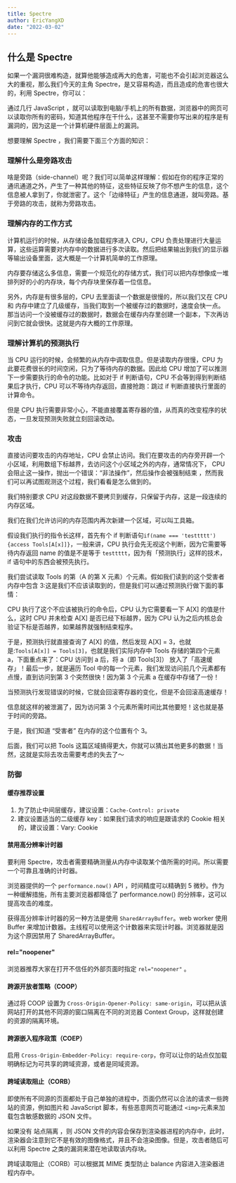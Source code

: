 ```yaml
---
title: Spectre
author: EricYangXD
date: "2022-03-02"
---
```


## 什么是 Spectre

如果一个漏洞很难构造，就算他能够造成再大的危害，可能也不会引起浏览器这么大的重视，那么我们今天的主角 Spectre，是又容易构造，而且造成的危害也很大的，利用 Spectre，你可以：

通过几行 JavaScript ，就可以读取到电脑/手机上的所有数据，浏览器中的网页可以读取你所有的密码，知道其他程序在干什么，这甚至不需要你写出来的程序是有漏洞的，因为这是一个计算机硬件层面上的漏洞。

想要理解 Spectre ，我们需要下面三个方面的知识：

### 理解什么是旁路攻击

啥是旁路（side-channel）呢？我们可以简单这样理解：假如在你的程序正常的通讯通道之外，产生了一种其他的特征，这些特征反映了你不想产生的信息，这个信息被人拿到了，你就泄密了。这个「边缘特征」产生的信息通道，就叫旁路。基于旁路的攻击，就称为旁路攻击。

### 理解内存的工作方式

计算机运行的时候，从存储设备加载程序进入 CPU，CPU 负责处理进行大量运算，这些运算需要对内存中的数据进行多次读取。然后把结果输出到我们的显示器等输出设备里面，这大概是一个计算机简单的工作原理。

内存要存储这么多信息，需要一个规范化的存储方式，我们可以把内存想像成一堆排列好的小的内存块，每个内存块里保存着一位信息。

另外，内存是有很多层的，CPU 去里面读一个数据是很慢的，所以我们又在 CPU 和 内存中建立了几级缓存，当我们取到一个被缓存过的数据时，速度会快一点。那当访问一个没被缓存过的数据时，数据会在缓存内存里创建一个副本，下次再访问到它就会很快。这就是内存大概的工作原理。

### 理解计算机的预测执行

当 CPU 运行的时候，会频繁的从内存中调取信息。但是读取内存很慢，CPU 为此要花费很长的时间空闲，只为了等待内存的数据。因此给 CPU 增加了可以推测下一步需要执行的命令的功能。比如对于 if 判断语句，CPU 不会等到得到判断结果后才执行，CPU 可以不等待内存返回，直接抢跑：跳过 if 判断直接执行里面的计算命令。

但是 CPU 执行需要非常小心，不能直接覆盖寄存器的值，从而真的改变程序的状态，一旦发现预测失败就立刻回滚改动。

### 攻击

直接访问要攻击的内存地址，CPU 会禁止访问。我们在要攻击的内存旁开辟一个小区域，利用数组下标越界，去访问这个小区域之外的内存，通常情况下， CPU 会阻止这一操作，抛出一个错误：“非法操作”，然后操作会被强制结束 ，然而我们可以再试图观测这个过程，我们看看是怎么做到的。

我们特别要求 CPU 对这段数据不要拷贝到缓存，只保留于内存，这是一段连续的内存区域。

我们在我们允许访问的内存范围内再次新建一个区域，可以叫工具箱。

假设我们执行的指令长这样，首先有个 if 判断语句`if(name === 'testtttt'){access Tools[A[x]]}`，一般来讲，CPU 执行会先无视这个判断，因为它需要等待内存返回 name 的值是不是等于 `testtttt`，因为有「预测执行」这样的技术，if 语句中的东西会被预先执行。

我们尝试读取 Tools 的第（A 的第 X 元素）个元素。假如我们读到的这个受害者内存中包含 3:这是我们不应该读取到的，但是我们可以通过预测执行做下面的事情：

CPU 执行了这个不应该被执行的命令后，CPU 认为它需要看一下 A[X] 的值是什么，这时 CPU 并未检查 A[X] 是否已经下标越界，因为 CPU 认为之后内核总会验证下标是否越界，如果越界就强制结束程序。

于是，预测执行就直接查询了 A[X] 的值，然后发现 A[X] = 3，也就是:`Tools[A[x]] = Tools[3]`，也就是我们实际内存中 Tools 存储的第四个元素 a，下面重点来了：CPU 访问到 a 后，将 a（即 Tools[3]） 放入了「高速缓存」！最后一步，就是遍历 Tool 中的每一个元素，我们发现访问前几个元素都有点慢，直到访问到第 3 个突然很快！因为第 3 个元素 a 在缓存中存储了一份！

当预测执行发现错误的时候，它就会回滚寄存器的变化，但是不会回滚高速缓存！

信息就这样的被泄漏了，因为访问第 3 个元素所需时间比其他要短！这也就是基于时间的旁路。

于是，我们知道 “受害者” 在内存的这个位置有个 3。

后面，我们可以把 Tools 这篇区域搞得更大，你就可以猜出其他更多的数据！当然，这就是实际去攻击需要考虑的失去了～

### 防御

#### 缓存推荐设置

1. 为了防止中间层缓存，建议设置：`Cache-Control: private`
2. 建议设置适当的二级缓存 key：如果我们请求的响应是跟请求的 Cookie 相关的，建议设置：Vary: Cookie

#### 禁用高分辨率计时器

要利用 Spectre，攻击者需要精确测量从内存中读取某个值所需的时间。所以需要一个可靠且准确的计时器。

浏览器提供的一个 `performance.now()` API ，时间精度可以精确到 5 微秒。作为一种缓解措施，所有主要浏览器都降低了 performance.now() 的分辨率，这可以提高攻击的难度。

获得高分辨率计时器的另一种方法是使用 `SharedArrayBuffer`。web worker 使用 Buffer 来增加计数器。主线程可以使用这个计数器来实现计时器。浏览器就是因为这个原因禁用了 SharedArrayBuffer。

#### rel="noopener"

浏览器推荐大家在打开不信任的外部页面时指定 `rel="noopener"` 。

#### 跨源开放者策略（COOP）

通过将 COOP 设置为 `Cross-Origin-Opener-Policy: same-origin`，可以把从该网站打开的其他不同源的窗口隔离在不同的浏览器 Context Group，这样就创建的资源的隔离环境。

#### 跨源嵌入程序政策（COEP）

启用 `Cross-Origin-Embedder-Policy: require-corp`，你可以让你的站点仅加载明确标记为可共享的跨域资源，或者是同域资源。

#### 跨域读取阻止（CORB）

即使所有不同源的页面都处于自己单独的进程中，页面仍然可以合法的请求一些跨站的资源，例如图片和 JavaScript 脚本，有些恶意网页可能通过 `<img>`元素来加载包含敏感数据的 JSON 文件。

如果没有 站点隔离 ，则 JSON 文件的内容会保存到渲染器进程的内存中，此时，渲染器会注意到它不是有效的图像格式，并且不会渲染图像。但是，攻击者随后可以利用 Spectre 之类的漏洞来潜在地读取该内存块。

跨域读取阻止（CORB）可以根据其 MIME 类型防止 balance 内容进入渲染器进程内存中。
